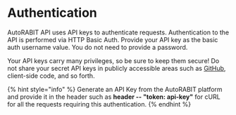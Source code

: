 # Authentication

AutoRABIT API uses API keys to authenticate requests. Authentication to the API is performed via HTTP Basic Auth. Provide your API key as the basic auth username value. You do not need to provide a password.

Your API keys carry many privileges, so be sure to keep them secure! Do not share your secret API keys in publicly accessible areas such as [GitHub](enabling-github-checks.md), client-side code, and so forth.

{% hint style="info" %}
Generate an API Key from the AutoRABIT platform and provide it in the header such as **header -- "token: api-key"** for cURL for all the requests requiring this authentication.
{% endhint %}
